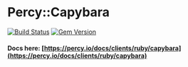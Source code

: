 # Percy::Capybara

[![Build Status](https://travis-ci.org/percy/percy-capybara.svg?branch=master)](https://travis-ci.org/percy/percy-capybara)
[![Gem Version](https://badge.fury.io/rb/percy-capybara.svg)](http://badge.fury.io/rb/percy-capybara)

#### Docs here: [https://percy.io/docs/clients/ruby/capybara](https://percy.io/docs/clients/ruby/capybara)
